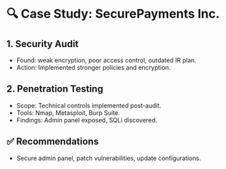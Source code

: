 # 🔍 Case Study: SecurePayments Inc.

## 1. Security Audit
- Found: weak encryption, poor access control, outdated IR plan.
- Action: Implemented stronger policies and encryption.

## 2. Penetration Testing
- Scope: Technical controls implemented post-audit.
- Tools: Nmap, Metasploit, Burp Suite.
- Findings: Admin panel exposed, SQLi discovered.

## ✅ Recommendations
- Secure admin panel, patch vulnerabilities, update configurations.
